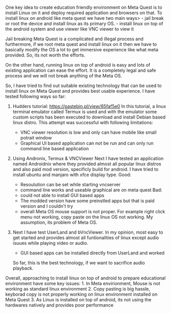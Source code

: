 One key idea to create education friendly environment on Meta Quest is to install Linux on it and deploy required application and browsers on that. 
To install linux on android like meta quest we have two main ways>
    - jail break or root the device and install linux as its primary OS. 
    - install linux on top of the android system and use viewer like VNC viewer to view it

Jail breaking Meta Quest is a complicated and illegal process and furthermore, if we root meta quest and install linux on it then we have to basically modify the OS a lot to get immersive experience like what meta provided. So, its not worth the efforts.

On the other hand, running linux on top of android is easy and lots of existing application can ease the effort. It is a completely legal and safe process and we will not break anything of the Meta OS. 

So, I have tried to find out suitable existing technology that can be used to install linux on Meta Quest and provides best usable experience. I have tested following ways so far:

1. Hudders tutorial: https://pastebin.pl/view/65faf5e0
   In this tutorial, a linux terminal emulator called Termux is used and with the emulator some custom scripts has been executed to download and install Debian based linux distro. This attempt was successful with following limitations:
   - VNC viewer resolution is low and only can have mobile like small potrait window
   - Graphical UI based application can not be run and can only run command line based application
2. Using Andronix, Termux & VNCViewer
   Next I have tested an application named Androidnix where they provided almost all popular linux distros and also paid mod version, specificly build for android. I have tried to install ubuntu and manjaro with xfce display type. 
   Good:
    - Resoulution can be set while starting vncserver
    - command line works and useable graphical are on meta quest
   Bad:
    - could not able to install GUI based apps
    - The modded version have some preinstled apps but that is paid version and I couldn't try
    - overall Meta OS mouse support is not proper. For example right click menu not working, copy paste on the linux OS not working. My assumption, its problem of Meta OS. 
3. Next I have test UserLand and bVncViewer. In my opinion, most easy to get started and provides almost all funtionalities of linux except audio isuues while playing video or audio. 
    - GUI based apps can be installed directly from UserLand and worked

    So far, this is the best technology, if we want to sacrifice audio playback. 

Overall, approaching to install linux on top of android to prepare educational environment have some key issues:
    1. In Meta envirionment, Mouse is not working as standard linux environment
    2. Copy pasting is big hassle, keyborad copy is not properly working on linux environment installed on Meta Quest
    3. As Linux is installed on top of android, its not using the hardwares natively and provides poor performance